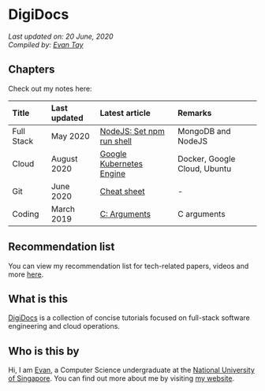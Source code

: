 # DigiDocs

*Last updated on: 20 June, 2020*  
*Compiled by: [Evan Tay](https://evantay.com/)*

## Chapters

Check out my notes here:

| Title | Last updated | Latest article | Remarks |
| :-- | :-- | :-- | :-- |
| Full Stack | May 2020 | [NodeJS: Set npm run shell](nodejs/set-npm-run-shell.md) | MongoDB and NodeJS |
| Cloud | August 2020 | [Google Kubernetes Engine](gcp/kubernetes-engine.md) | Docker, Google Cloud, Ubuntu |
| Git | June 2020 | [Cheat sheet](git/cheat-sheet.md) | - |
| Coding | March 2019 | [C: Arguments](c/arguments.md) | C arguments |

## Recommendation list

You can view my recommendation list for tech-related papers, videos and more [here](list.md).

## What is this

[DigiDocs](https://evantay.com/docs/) is a collection of concise tutorials focused on full-stack software engineering and cloud operations.

## Who is this by

Hi, I am [Evan](http://www.evantay.com), a Computer Science undergraduate at the [National University of Singapore](https://www.comp.nus.edu.sg/). You can find out more about me by visiting [my website](http://www.evantay.com).
